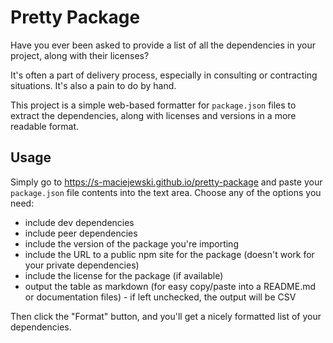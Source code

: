 # Pretty Package

Have you ever been asked to provide a list of all the dependencies in your project, along with their licenses?

It's often a part of delivery process, especially in consulting or contracting situations. It's also a pain to do by hand.

This project is a simple web-based formatter for `package.json` files to extract the dependencies, 
along with licenses and versions in a more readable format.

## Usage

Simply go to https://s-maciejewski.github.io/pretty-package and paste your `package.json` file contents into the text area.
Choose any of the options you need:

- include dev dependencies
- include peer dependencies
- include the version of the package you're importing
- include the URL to a public npm site for the package (doesn't work for your private dependencies)
- include the license for the package (if available)
- output the table as markdown (for easy copy/paste into a README.md or documentation files) - if left unchecked, the output will be CSV

Then click the "Format" button, and you'll get a nicely formatted list of your dependencies.

